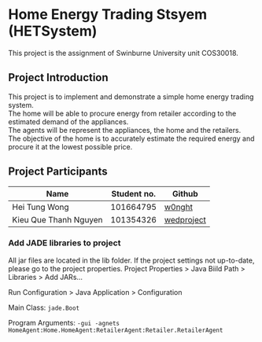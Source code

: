 # Home Energy Trading Stsyem (HETSystem)
This project is the assignment of Swinburne University unit COS30018.

## Project Introduction
This project is to implement and demonstrate a simple home energy trading system. </br>
The home will be able to procure energy from retailer according to the estimated demand of the appliances. </br>
The agents will be represent the appliances, the home and the retailers.</br>
The objective of the home is to accurately estimate the required energy and procure it at the lowest possible price.</br>

## Project Participants
| Name                  | Student no.    |                     Github                   |
| --------------------- | -------------- |----------------------------------------------|
| Hei Tung Wong         |    101664795   | [w0nght](https://github.com/w0nght)          |
| Kieu Que Thanh Nguyen |    101354326   | [wedproject](https://github.com/wedproject)  |

### Add JADE libraries to project
All jar files are located in the lib folder. If the project settings not up-to-date, please go to the project properties.
Project Properties > Java Biild Path > Libraries > Add JARs...

Run Configuration > Java Application > Configuration

Main Class: `jade.Boot`

Program Arguments: `-gui -agnets HomeAgent:Home.HomeAgent:RetailerAgent:Retailer.RetailerAgent`
